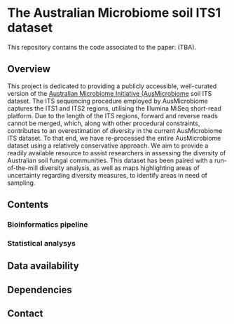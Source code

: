 # The Australian Microbiome soil ITS1 dataset

This repository contains the code associated to the paper: (TBA).

## Overview

This project is dedicated to providing a publicly accessible, well-curated version of the [Australian Microbiome Initiative (AusMicrobiome](https://www.australianmicrobiome.com/) soil ITS dataset. The ITS sequencing procedure employed by AusMicrobiome captures the ITS1 and ITS2 regions, utilising the Illumina MiSeq short-read platform. Due to the length of the ITS regions, forward and reverse reads cannot be merged, which, along with other procedural constraints, contributes to an overestimation of diversity in the current AusMicrobiome ITS dataset. To that end, we have re-processed the entire AusMicrobiome dataset using a relatively conservative approach. We aim to provide a readily available resource to assist researchers in assessing the diversity of Australian soil fungal communities. This dataset has been paired with a run-of-the-mill diversity analysis, as well as maps highlighting areas of uncertainty regarding diversity measures, to identify areas in need of sampling.

## Contents

### Bioinformatics pipeline

### Statistical analysys

## Data availability

## Dependencies

## Contact
